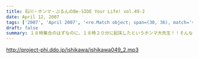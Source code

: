 ```yaml
---
title: 石川・ホンマ・ぶるんのBe-SIDE Your Life! vol.49-2
date: April 12, 2007
tags: ['2007', 'April 2007', '<re.Match object; span=(30, 36), match='vol.49'>']
draft: false
summary: １８時集合のはずなのに、１８時２０分に起床したというホンマ大先生！！そんなホンマさんはギターを担ぎながらの登場！そして、収録終了後はそそくさと、スタジオをあとに・・・筆を走らせながらも、バンドマンとしてのギターさばきも忘れないところがミステリアス。「貸しスタジオ」にでも行ったのでしょうか・・・NAMAE
---
```


http://project-phi.ddo.jp/ishikawa/ishikawa049_2.mp3
